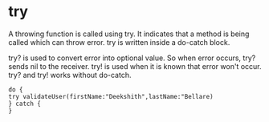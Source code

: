 # try

A throwing function is called using try. It indicates that a method is being called which can throw error. try is written inside a do-catch block.

try? is used to convert error into optional value. So when error occurs, try? sends nil to the receiver. try! is used when it is known that error won't occur. try? and try! works without do-catch.

```
do {
try validateUser(firstName:"Deekshith",lastName:"Bellare) 
} catch {
}
```
